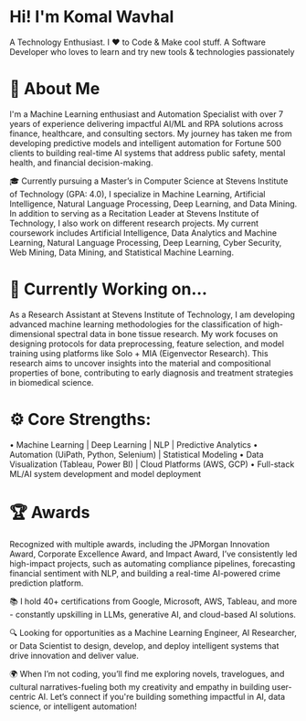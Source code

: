 # Hi! I'm Komal Wavhal
A Technology Enthusiast. I ♥ to Code & Make cool stuff.
A Software Developer who loves to learn and try new tools & technologies passionately

# 💼 About Me

I'm a Machine Learning enthusiast and Automation Specialist with over 7 years of experience delivering impactful AI/ML and RPA solutions across finance, healthcare, and consulting sectors. My journey has taken me from developing predictive models and intelligent automation for Fortune 500 clients to building real-time AI systems that address public safety, mental health, and financial decision-making.

🎓 Currently pursuing a Master’s in Computer Science at Stevens Institute of Technology (GPA: 4.0), I specialize in Machine Learning, Artificial Intelligence, Natural Language Processing, Deep Learning, and Data Mining.
In addition to serving as a Recitation Leader at Stevens Institute of Technology, I also work on different research projects. My current coursework includes Artificial Intelligence, Data Analytics and Machine Learning, Natural Language Processing, Deep Learning, Cyber Security, Web Mining, Data Mining, and Statistical Machine Learning. 


# 🔭 Currently Working on...

As a Research Assistant at Stevens Institute of Technology, I am developing advanced machine learning methodologies for the classification of high-dimensional spectral data in bone tissue research. My work focuses on designing protocols for data preprocessing, feature selection, and model training using platforms like Solo + MIA (Eigenvector Research). This research aims to uncover insights into the material and compositional properties of bone, contributing to early diagnosis and treatment strategies in biomedical science.

# ⚙️ Core Strengths:

•	Machine Learning | Deep Learning | NLP | Predictive Analytics
•	Automation (UiPath, Python, Selenium) | Statistical Modeling
•	Data Visualization (Tableau, Power BI) | Cloud Platforms (AWS, GCP)
•	Full-stack ML/AI system development and model deployment

# 🏆 Awards

Recognized with multiple awards, including the JPMorgan Innovation Award, Corporate Excellence Award, and Impact Award, I’ve consistently led high-impact projects, such as automating compliance pipelines, forecasting financial sentiment with NLP, and building a real-time AI-powered crime prediction platform.

📚 I hold 40+ certifications from Google, Microsoft, AWS, Tableau, and more - constantly upskilling in LLMs, generative AI, and cloud-based AI solutions.

🔍 Looking for opportunities as a Machine Learning Engineer, AI Researcher, or Data Scientist to design, develop, and deploy intelligent systems that drive innovation and deliver value.

🌍 When I’m not coding, you’ll find me exploring novels, travelogues, and cultural narratives-fueling both my creativity and empathy in building user-centric AI.
Let’s connect if you're building something impactful in AI, data science, or intelligent automation!

 
